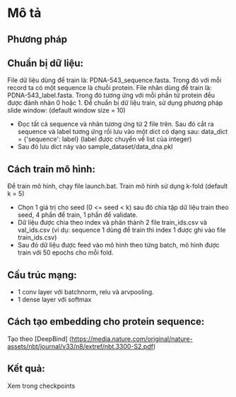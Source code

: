 Mô tả
=============
Phương pháp
-----------
 ## Chuẩn bị dữ liệu:
 File dữ liệu dùng để train là: PDNA-543_sequence.fasta. Trong đó với mỗi record ta có một sequence là chuỗi protein.
 File nhãn dùng để train là: PDNA-543_label.fasta. Trong đó tương ứng với mỗi phần tử protein đều được đánh nhãn 0 hoặc 1.
 Để chuẩn bị dữ liệu train, sử dụng phương pháp slide window: (default window size = 10)
 - Đọc tất cả sequence và nhãn tương ứng từ 2 file trên. Sau đó cắt ra sequence và label tương ứng rồi lưu vào một dict có dạng sau:
 data_dict = {'sequence': label} (label được chuyển về list của integer)
 - Sau đó lưu dict này vào sample_dataset/data_dna.pkl
 ## Cách train mô hình:
 Để train mô hình, chạy file launch.bat.
 Train mô hình sử dụng k-fold (default k = 5)
 - Chọn 1 giá trị cho seed (0 <= seed < k) sau đó chia tập dữ liệu train theo seed, 4 phần để train, 1 phần để validate.
 - Dữ liệu được chia theo index và phân thành 2 file train_ids.csv và val_ids.csv (ví dụ: sequence 1 dùng để train thì index 1 được ghi vào file train_ids.csv)
 - Sau đó dữ liệu được feed vào mô hình theo từng batch, mô hình được train với 50 epochs cho mỗi fold.
 ## Cấu trúc mạng:
 - 1 conv layer với batchnorm, relu và arvpooling.
 - 1 dense layer với softmax 
 ## Cách tạo embedding cho protein sequence:
 Tạo theo [DeepBind] (https://media.nature.com/original/nature-assets/nbt/journal/v33/n8/extref/nbt.3300-S2.pdf)

Kết quả:
--------
Xem trong checkpoints
